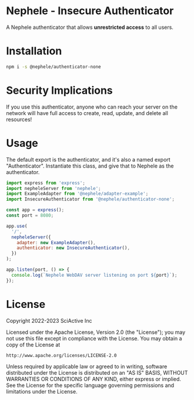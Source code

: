 # Nephele - Insecure Authenticator

A Nephele authenticator that allows **unrestricted access** to all users.

# Installation

```sh
npm i -s @nephele/authenticator-none
```

# Security Implications

If you use this authenticator, anyone who can reach your server on the network will have full access to create, read, update, and delete all resources!

# Usage

The default export is the authenticator, and it's also a named export "Authenticator". Instantiate this class, and give that to Nephele as the authenticator.

```js
import express from 'express';
import nepheleServer from 'nephele';
import ExampleAdapter from '@nephele/adapter-example';
import InsecureAuthenticator from '@nephele/authenticator-none';

const app = express();
const port = 8080;

app.use(
  '/',
  nepheleServer({
    adapter: new ExampleAdapter(),
    authenticator: new InsecureAuthenticator(),
  })
);

app.listen(port, () => {
  console.log(`Nephele WebDAV server listening on port ${port}`);
});
```

# License

Copyright 2022-2023 SciActive Inc

Licensed under the Apache License, Version 2.0 (the "License");
you may not use this file except in compliance with the License.
You may obtain a copy of the License at

    http://www.apache.org/licenses/LICENSE-2.0

Unless required by applicable law or agreed to in writing, software
distributed under the License is distributed on an "AS IS" BASIS,
WITHOUT WARRANTIES OR CONDITIONS OF ANY KIND, either express or implied.
See the License for the specific language governing permissions and
limitations under the License.
